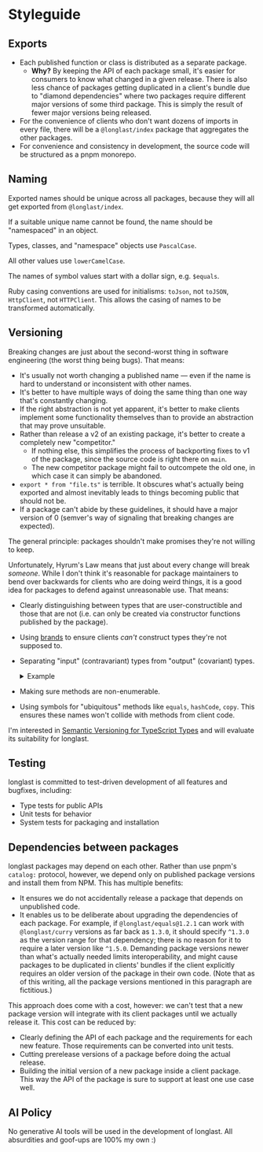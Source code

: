 # Styleguide

## Exports

- Each published function or class is distributed as a separate package.
  - **Why?** By keeping the API of each package small, it's easier for
    consumers to know what changed in a given release. There is also less
    chance of packages getting duplicated in a client's bundle due to "diamond
    dependencies" where two packages require different major versions of some
    third package. This is simply the result of fewer major versions being
    released.
- For the convenience of clients who don't want dozens of imports in every file,
  there will be a `@longlast/index` package that aggregates the other packages.
- For convenience and consistency in development, the source code will be
  structured as a pnpm monorepo.

## Naming

Exported names should be unique across all packages, because they will all get
exported from `@longlast/index`.

If a suitable unique name cannot be found, the name should be "namespaced" in
an object.

Types, classes, and "namespace" objects use `PascalCase`.

All other values use `lowerCamelCase`.

The names of symbol values start with a dollar sign, e.g. `$equals`.

Ruby casing conventions are used for initialisms: `toJson`, not `toJSON`,
`HttpClient`, not `HTTPClient`. This allows the casing of names to be
transformed automatically.

## Versioning

Breaking changes are just about the second-worst thing in software engineering
(the worst thing being bugs). That means:

- It's usually not worth changing a published name — even if the name is
  hard to understand or inconsistent with other names.
- It's better to have multiple ways of doing the same thing than one way that's
  constantly changing.
- If the right abstraction is not yet apparent, it's better to make clients
  implement some functionality themselves than to provide an abstraction that
  may prove unsuitable.
- Rather than release a v2 of an existing package, it's better to create a
  completely new "competitor."
  - If nothing else, this simplifies the process of backporting fixes to v1 of
    the package, since the source code is right there on `main`.
  - The new competitor package might fail to outcompete the old one, in which
    case it can simply be abandoned.
- `export * from "file.ts"` is terrible. It obscures what's actually being
  exported and almost inevitably leads to things becoming public that should
  not be.
- If a package can't abide by these guidelines, it should have a major version
  of 0 (semver's way of signaling that breaking changes are expected).

The general principle: packages shouldn't make promises they're not willing to
keep.

Unfortunately, Hyrum's Law means that just about every change will break
_someone_.  While I don't think it's reasonable for package maintainers to
bend over backwards for clients who are doing weird things, it is a good idea
for packages to defend against unreasonable use. That means:

- Clearly distinguishing between types that are user-constructible and those
  that are not (i.e. can only be created via constructor functions published by
  the package).
- Using [brands](https://www.semver-ts.org/3-practical-guidance.html#avoiding-user-constructibility)
  to ensure clients _can't_ construct types they're not supposed to.
- Separating "input" (contravariant) types from "output" (covariant) types.

  <details>
    <summary>Example</summary>

    Suppose we have some code like this:

    ```ts
    export type Person = {name: string};
    export function setName(p: Person, name: string): Person {
        // ...
    }
    ```

    This might seem innocuous, but consider what happens if we add a new
    property to `Person`:

    ```ts
    export type Person = {name: string, dob: Date};
    export function setName(p: Person, name: string): Person {
        // ...
    }
    ```

    Clients who were constructing their own `Person` objects to pass to
    `setName` will now get type errors, because they aren't providing the
    required `dob` property!

    The rule that solves this is to make sure each exported type is either:

    - only used in contravariant positions, like function parameters and
      write-only properties.
    - only used in covariant positions, like function return values and
      read-only properties.
    - not user-constructible.

    Incidentally, the need for "variance hygiene" seems like a strong reason
    to prefer immutability in structurally typed languages.

  </details>

- Making sure methods are non-enumerable.
- Using symbols for "ubiquitous" methods like `equals`, `hashCode`, `copy`. This
  ensures these names won't collide with methods from client code.

I'm interested in [Semantic Versioning for TypeScript Types] and will evaluate
its suitability for longlast.

## Testing

longlast is committed to test-driven development of all features and bugfixes,
including:

- Type tests for public APIs
- Unit tests for behavior
- System tests for packaging and installation

## Dependencies between packages

longlast packages may depend on each other. Rather than use pnpm's `catalog:`
protocol, however, we depend only on published package versions and install
them from NPM. This has multiple benefits:

- It ensures we do not accidentally release a package that depends on
  unpublished code.
- It enables us to be deliberate about upgrading the dependencies of each
  package. For example, if `@longlast/equals@1.2.1` can work with
  `@longlast/curry` versions as far back as `1.3.0`, it should specify `^1.3.0`
  as the version range for that dependency; there is no reason for it to
  require a later version like `^1.5.0`. Demanding package versions newer than
  what's actually needed limits interoperability, and might cause packages to
  be duplicated in clients' bundles if the client explicitly requires an older
  version of the package in their own code. (Note that as of this writing, all
  the package versions mentioned in this paragraph are fictitious.)

This approach does come with a cost, however: we can't test that a new package
version will integrate with its client packages until we actually release it.
This cost can be reduced by:

- Clearly defining the API of each package and the requirements for each new
  feature. Those requirements can be converted into unit tests.
- Cutting prerelease versions of a package before doing the actual release.
- Building the initial version of a new package inside a client package. This
  way the API of the package is sure to support at least one use case well.

## AI Policy

No generative AI tools will be used in the development of longlast. All
absurdities and goof-ups are 100% my own :)

[Semantic Versioning for TypeScript Types]: https://www.semver-ts.org/
